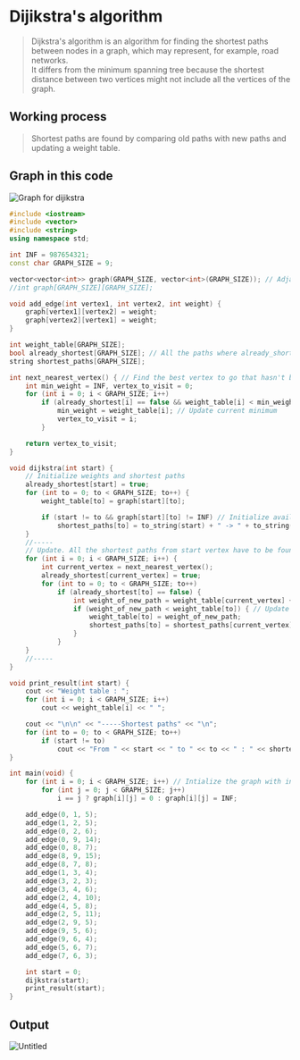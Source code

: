 # Dijikstra's algorithm
>Dijkstra's algorithm is an algorithm for finding the shortest paths between nodes in a graph, which may represent, for example, road networks.<br>
>It differs from the minimum spanning tree because the shortest distance between two vertices might not include all the vertices of the graph.

## Working process
>Shortest paths are found by comparing old paths with new paths and updating a weight table.

## Graph in this code
![Graph for dijikstra](https://user-images.githubusercontent.com/67142421/149639512-b50303aa-c579-45f6-9be7-21d48046626e.png)

~~~C++
#include <iostream>
#include <vector>
#include <string>
using namespace std;

int INF = 987654321;
const char GRAPH_SIZE = 9;

vector<vector<int>> graph(GRAPH_SIZE, vector<int>(GRAPH_SIZE)); // Adjacent matrix
//int graph[GRAPH_SIZE][GRAPH_SIZE];

void add_edge(int vertex1, int vertex2, int weight) {
	graph[vertex1][vertex2] = weight;
	graph[vertex2][vertex1] = weight;
}

int weight_table[GRAPH_SIZE];
bool already_shortest[GRAPH_SIZE]; // All the paths where already_shortest == true are shorter than paths where already_shortest == false.
string shortest_paths[GRAPH_SIZE];

int next_nearest_vertex() { // Find the best vertex to go that hasn't been visited (Can be more efficient by putting the weight table into a priority queue)
	int min_weight = INF, vertex_to_visit = 0;
	for (int i = 0; i < GRAPH_SIZE; i++)
		if (already_shortest[i] == false && weight_table[i] < min_weight) {
			min_weight = weight_table[i]; // Update current minimum
			vertex_to_visit = i;
		}

	return vertex_to_visit;
}

void dijkstra(int start) {
	// Initialize weights and shortest paths
	already_shortest[start] = true;
	for (int to = 0; to < GRAPH_SIZE; to++) {
		weight_table[to] = graph[start][to];

		if (start != to && graph[start][to] != INF) // Initialize available paths
			shortest_paths[to] = to_string(start) + " -> " + to_string(to);
	}
	//-----
	// Update. All the shortest paths from start vertex have to be found to know one shortest path.
	for (int i = 0; i < GRAPH_SIZE; i++) {
		int current_vertex = next_nearest_vertex();
		already_shortest[current_vertex] = true;
		for (int to = 0; to < GRAPH_SIZE; to++)
			if (already_shortest[to] == false) {
				int weight_of_new_path = weight_table[current_vertex] + graph[current_vertex][to]; // new path
				if (weight_of_new_path < weight_table[to]) { // Update weight table and shortest path if the new path is better than the old path
					weight_table[to] = weight_of_new_path;
					shortest_paths[to] = shortest_paths[current_vertex] + " -> " + to_string(to);
				}
			}
	}
	//-----
}

void print_result(int start) {
	cout << "Weight table : ";
	for (int i = 0; i < GRAPH_SIZE; i++)
		cout << weight_table[i] << " ";

	cout << "\n\n" << "-----Shortest paths" << "\n";
	for (int to = 0; to < GRAPH_SIZE; to++)
		if (start != to)
			cout << "From " << start << " to " << to << " : " << shortest_paths[to] << "\n";
}

int main(void) {
	for (int i = 0; i < GRAPH_SIZE; i++) // Intialize the graph with infinity
		for (int j = 0; j < GRAPH_SIZE; j++)
			i == j ? graph[i][j] = 0 : graph[i][j] = INF;

	add_edge(0, 1, 5);
	add_edge(1, 2, 5);
	add_edge(0, 2, 6);
	add_edge(0, 9, 14);
	add_edge(0, 8, 7);
	add_edge(8, 9, 15);
	add_edge(8, 7, 8);
	add_edge(1, 3, 4);
	add_edge(3, 2, 3);
	add_edge(3, 4, 6);
	add_edge(2, 4, 10);
	add_edge(4, 5, 8);
	add_edge(2, 5, 11);
	add_edge(2, 9, 5);
	add_edge(9, 5, 6);
	add_edge(9, 6, 4);
	add_edge(5, 6, 7);
	add_edge(7, 6, 3);

	int start = 0;
	dijkstra(start);
	print_result(start);
}
~~~
## Output
![Untitled](https://user-images.githubusercontent.com/67142421/149639505-ae12585a-fa9c-41b6-a996-2a0d154a89d1.png)

